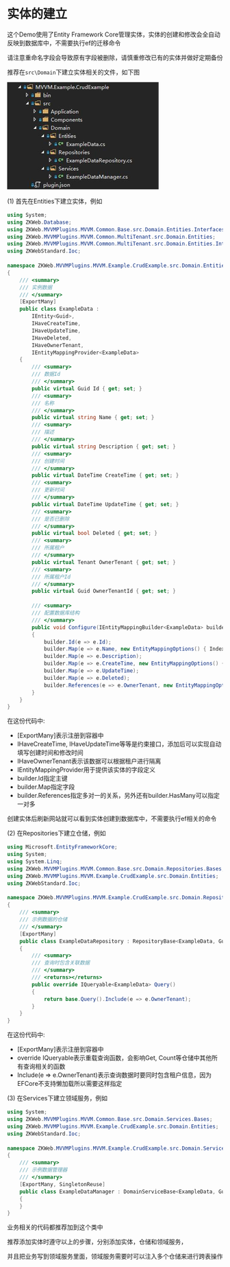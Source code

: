 # 实体的建立

这个Demo使用了Entity Framework Core管理实体，实体的创建和修改会全自动反映到数据库中，不需要执行ef的迁移命令

请注意重命名字段会导致原有字段被删除，请慎重修改已有的实体并做好定期备份

推荐在`src\Domain`下建立实体相关的文件，如下图

![Domain](img/plugin_domain_source.jpg)

(1) 首先在Entities下建立实体，例如

``` csharp
using System;
using ZKWeb.Database;
using ZKWeb.MVVMPlugins.MVVM.Common.Base.src.Domain.Entities.Interfaces;
using ZKWeb.MVVMPlugins.MVVM.Common.MultiTenant.src.Domain.Entities;
using ZKWeb.MVVMPlugins.MVVM.Common.MultiTenant.src.Domain.Entities.Interfaces;
using ZKWebStandard.Ioc;

namespace ZKWeb.MVVMPlugins.MVVM.Example.CrudExample.src.Domain.Entities
{
    /// <summary>
    /// 实例数据
    /// </summary>
    [ExportMany]
    public class ExampleData :
        IEntity<Guid>,
        IHaveCreateTime,
        IHaveUpdateTime,
        IHaveDeleted,
        IHaveOwnerTenant,
        IEntityMappingProvider<ExampleData>
    {
        /// <summary>
        /// 数据Id
        /// </summary>
        public virtual Guid Id { get; set; }
        /// <summary>
        /// 名称
        /// </summary>
        public virtual string Name { get; set; }
        /// <summary>
        /// 描述
        /// </summary>
        public virtual string Description { get; set; }
        /// <summary>
        /// 创建时间
        /// </summary>
        public virtual DateTime CreateTime { get; set; }
        /// <summary>
        /// 更新时间
        /// </summary>
        public virtual DateTime UpdateTime { get; set; }
        /// <summary>
        /// 是否已删除
        /// </summary>
        public virtual bool Deleted { get; set; }
        /// <summary>
        /// 所属租户
        /// </summary>
        public virtual Tenant OwnerTenant { get; set; }
        /// <summary>
        /// 所属租户Id
        /// </summary>
        public virtual Guid OwnerTenantId { get; set; }

        /// <summary>
        /// 配置数据库结构
        /// </summary>
        public void Configure(IEntityMappingBuilder<ExampleData> builder)
        {
            builder.Id(e => e.Id);
            builder.Map(e => e.Name, new EntityMappingOptions() { Index = "Idx_ExampleData_Name" });
            builder.Map(e => e.Description);
            builder.Map(e => e.CreateTime, new EntityMappingOptions() { Index = "Idx_ExampleData_CreateTime" });
            builder.Map(e => e.UpdateTime);
            builder.Map(e => e.Deleted);
            builder.References(e => e.OwnerTenant, new EntityMappingOptions() { Nullable = false });
        }
    }
}

```

在这份代码中:

- [ExportMany]表示注册到容器中
- IHaveCreateTime, IHaveUpdateTime等等是约束接口，添加后可以实现自动填写创建时间和修改时间
- IHaveOwnerTenant表示该数据可以根据租户进行隔离
- IEntityMappingProvider用于提供该实体的字段定义
- builder.Id指定主键
- builder.Map指定字段
- builder.References指定多对一的关系，另外还有builder.HasMany可以指定一对多

创建实体后刷新网站就可以看到实体创建到数据库中，不需要执行ef相关的命令

(2) 在Repositories下建立仓储，例如

``` csharp
using Microsoft.EntityFrameworkCore;
using System;
using System.Linq;
using ZKWeb.MVVMPlugins.MVVM.Common.Base.src.Domain.Repositories.Bases;
using ZKWeb.MVVMPlugins.MVVM.Example.CrudExample.src.Domain.Entities;
using ZKWebStandard.Ioc;

namespace ZKWeb.MVVMPlugins.MVVM.Example.CrudExample.src.Domain.Repositories
{
    /// <summary>
    /// 示例数据的仓储
    /// </summary>
    [ExportMany]
    public class ExampleDataRepository : RepositoryBase<ExampleData, Guid>
    {
        /// <summary>
        /// 查询时包含关联数据
        /// </summary>
        /// <returns></returns>
        public override IQueryable<ExampleData> Query()
        {
            return base.Query().Include(e => e.OwnerTenant);
        }
    }
}
```

在这份代码中:

- [ExportMany]表示注册到容器中
- override IQueryable表示重载查询函数，会影响Get, Count等仓储中其他所有查询相关的函数
- Include(e => e.OwnerTenant)表示查询数据时要同时包含租户信息，因为EFCore不支持懒加载所以需要这样指定

(3) 在Services下建立领域服务，例如

``` csharp
using System;
using ZKWeb.MVVMPlugins.MVVM.Common.Base.src.Domain.Services.Bases;
using ZKWeb.MVVMPlugins.MVVM.Example.CrudExample.src.Domain.Entities;
using ZKWebStandard.Ioc;

namespace ZKWeb.MVVMPlugins.MVVM.Example.CrudExample.src.Domain.Services
{
    /// <summary>
    /// 示例数据管理器
    /// </summary>
    [ExportMany, SingletonReuse]
    public class ExampleDataManager : DomainServiceBase<ExampleData, Guid>
    {
    }
}

```

业务相关的代码都推荐加到这个类中

推荐添加实体时遵守以上的步骤，分别添加实体，仓储和领域服务，

并且把业务写到领域服务里面，领域服务需要时可以注入多个仓储来进行跨表操作
